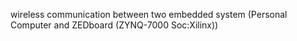 wireless communication between two embedded system (Personal Computer and ZEDboard (ZYNQ-7000 Soc:Xilinx))
